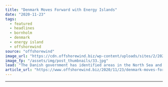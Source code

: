 ```yaml
---
title: "Denmark Moves Forward with Energy Islands"
date: "2020-11-23"
tags: 
  - featured
  - headlines
  - bornholm
  - denmark
  - energy island
  - offshorewind
source: "offshorewind"
image_url: "https://cdn.offshorewind.biz/wp-content/uploads/sites/2/2020/11/23093900/Denmark-Moves-Forward-with-Energy-Island-Projects.jpg"
image_fp: "/assets/img/post_thumbnails/33.jpg"
lead: "The Danish government has identified areas in the North Sea and the Baltic Sea"
article_url: "https://www.offshorewind.biz/2020/11/23/denmark-moves-forward-with-energy-islands/"
---
```


---
